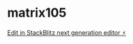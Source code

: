 # matrix105

[Edit in StackBlitz next generation editor ⚡️](https://stackblitz.com/~/github.com/kvartiil/matrix105)